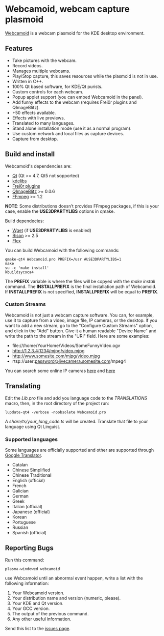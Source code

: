 # Webcamoid, webcam capture plasmoid #

[Webcamoid](http://kde-apps.org/content/show.php/Webcamoid?content=144796) is a webcam plasmoid for the KDE desktop environment.

## Features ##

* Take pictures with the webcam.
* Record videos.
* Manages multiple webcams.
* Play/Stop capture, this saves resources while the plasmoid is not in use.
* Written in C++.
* 100% Qt based software, for KDE/Qt purists.
* Custom controls for each webcam.
* Popup applet support (you can embed Webcamoid in the panel).
* Add funny effects to the webcam (requires Frei0r plugins and QImageBlitz).
* +50 effects available.
* Effects with live previews.
* Translated to many languages.
* Stand alone installation mode (use it as a normal program).
* Use custom network and local files as capture devices.
* Capture from desktop.

## Build and install ##

Webcamoid's dependencies are:

* [Qt](https://qt-project.org/) (Qt >= 4.7, Qt5 not sopported)
* [kdelibs](https://projects.kde.org/projects/kde/kdelibs)
* [Frei0r plugins](http://www.piksel.org/frei0r)
* [QImageBlitz](http://download.kde.org/stable/qimageblitz/) >= 0.0.6
* [FFmpeg](http://ffmpeg.org/) >= 1.2

__NOTE__: Some distributions doesn't provides FFmpeg packages, if this is your case, enable the __USE3DPARTYLIBS__ options in qmake.

Build dependecies:

* [Wget](http://www.gnu.org/software/wget/wget.html) (if __USE3DPARTYLIBS__ is enabled)
* [Bison](http://www.gnu.org/software/bison/bison.html) >= 2.5
* [Flex](http://flex.sourceforge.net)

You can build Webcamoid with the following commands:

    qmake-qt4 Webcamoid.pro PREFIX=/usr #USE3DPARTYLIBS=1
    make
    su -c 'make install'
    kbuildsycoca4

The __PREFIX__ variable is where the files will be copyed with the _make install_ command. 
The __INSTALLPREFIX__ is the final installation path of Webcamoid.
If __INSTALLPREFIX__ is not specified, __INSTALLPREFIX__ will be equal to __PREFIX__.

### Custom Streams ###

Webcamoid is not just a webcam capture software. You can, for example, use it to capture from a video, image file, IP cameras, or the desktop. 
If you want to add a new stream, go to the "Configure Custom Streams" option, and click in the "Add" button. Give it a human readable "Device Name" and write the path to the stream in the "URI" field. Here are some examples:

* file:///home/YourHome/Videos/SomeFunnyVideo.ogv
* http://1.2.3.4:1234/mjpg/video.mjpg
* http://www.somesite.com/mjpg/video.mjpg
* rtsp://user:password@livecamera.somesite.com/mpeg4

You can search some online IP cameras [here](http://www.google.com/search?q=filetype:mjpg) and [here](http://www.google.com/search?q=rtsp+ip+cameras+demo)

## Translating ##

Edit the _Lib.pro_ file and add you language code to the _TRANSLATIONS_ macro, then, in the root directory of the project run:

    lupdate-qt4 -verbose -noobsolete Webcamoid.pro

A _share/ts/your_lang_code.ts_ will be created. Translate that file to your language using Qt Linguist.

### Supported languages ###

Some languages are officially supported and other are supported through [Google Translator](http://translate.google.com/).

* Catalan
* Chinese Simplified
* Chinese Traditional
* English (official)
* French
* Galician
* German
* Greek
* Italian (official)
* Japanese (official)
* Korean
* Portuguese
* Russian
* Spanish (official)

## Reporting Bugs ##

Run this command:

    plasma-windowed webcamoid

use Webcamoid until an abnormal event happen, write a list with the following information:

1. Your Webcamoid version.
2. Your distribution name and version (numeric, please).
3. Your KDE and Qt version.
4. Your GCC version.
5. The output of the previous command.
6. Any other useful information.

Send this list to the [issues page](http://github.com/hipersayanX/Webcamoid/issues).
